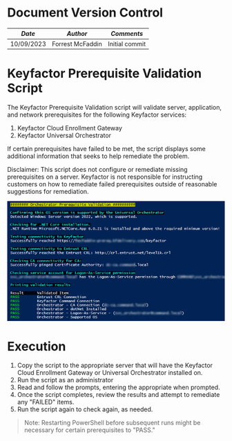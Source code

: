 # **Document Version Control**

| **_Date_** | **_Author_** | **_Comments_** |
|--|--|--|
| 10/09/2023 | Forrest McFaddin | Initial commit |

# **Keyfactor Prerequisite Validation Script**

The Keyfactor Prerequisite Validation script will validate server, application, and network prerequisites for the following Keyfactor services:

1. Keyfactor Cloud Enrollment Gateway
2. Keyfactor Universal Orchestrator

If certain prerequisites have failed to be met, the script displays some additional information that seeks to help remediate the problem.

Disclaimer: This script does not configure or remediate missing prerequisites on a server. Keyfactor is not responsible for instructing customers on how
to remediate failed prerequisites outside of reasonable suggestions for remediation.

![](images/Keyfactor-Prerequisite-Validation-Results.jpg)

# Execution #

1. Copy the script to the appropriate server that will have the Keyfactor Cloud Enrollment Gateway or Universal Orchestrator installed on.
2. Run the script as an administrator
3. Read and follow the prompts, entering the appropriate when prompted.
4. Once the script completes, review the results and attempt to remediate any "FAILED" items.
5. Run the script again to check again, as needed. 

> Note: Restarting PowerShell before subsequent runs might be necessary for certain prerequisites to "PASS."

